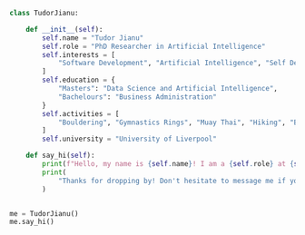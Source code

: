 ```python
class TudorJianu:

    def __init__(self):
        self.name = "Tudor Jianu"
        self.role = "PhD Researcher in Artificial Intelligence"
        self.interests = [
            "Software Development", "Artificial Intelligence", "Self Development"
        ]
        self.education = {
            "Masters": "Data Science and Artificial Intelligence",
            "Bachelours": "Business Administration"
        }
        self.activities = [
            "Bouldering", "Gymnastics Rings", "Muay Thai", "Hiking", "Board Games"
        ]
        self.university = "University of Liverpool"

    def say_hi(self):
        print(f"Hello, my name is {self.name}! I am a {self.role} at {self.university}.")
        print(
            "Thanks for dropping by! Don't hesitate to message me if you find myself or my work interesting :)"
        )


me = TudorJianu()
me.say_hi()
```

<!--
**tudorjnu/tudorjnu** is a ✨ _special_ ✨ repository because its `README.md` (this file) appears on your GitHub profile.

Here are some ideas to get you started:

- 🔭 I’m currently working on ...
- 🌱 I’m currently learning ...
- 👯 I’m looking to collaborate on ...
- 🤔 I’m looking for help with ...
- 💬 Ask me about ...
- 📫 How to reach me: ...
- 😄 Pronouns: ...
- ⚡ Fun fact: ...
-->
